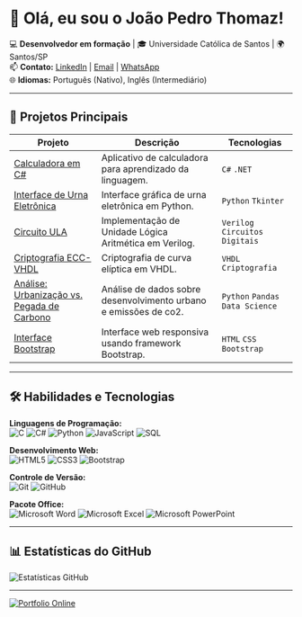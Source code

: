 # 👋 Olá, eu sou o João Pedro Thomaz!  

💻 **Desenvolvedor em formação** | 🎓 Universidade Católica de Santos | 🌍 Santos/SP  
📫 **Contato:** [LinkedIn](https://www.linkedin.com/in/jo%C3%A3o-thomaz-kairalla-b41864370) | [Email](mailto:joaopedrothomaz332@gmail.com) | [WhatsApp](https://wa.me/5513991964545)  
🌐 **Idiomas:** Português (Nativo), Inglês (Intermediário)  

---

## 🚀 **Projetos Principais**

| Projeto | Descrição | Tecnologias |
|---------|-----------|-------------|
| [Calculadora em C#](https://github.com/Thomaz332/Calculadora-em-C-Sharp) | Aplicativo de calculadora para aprendizado da linguagem. | `C#` `.NET` |
| [Interface de Urna Eletrônica](https://github.com/Thomaz332/Urna-Tkinter-Interface) | Interface gráfica de urna eletrônica em Python. | `Python` `Tkinter` |
| [Circuito ULA](https://github.com/Thomaz332/ULA_8-Bit) | Implementação de Unidade Lógica Aritmética em Verilog. | `Verilog` `Circuitos Digitais` |
| [Criptografia ECC-VHDL](https://github.com/Thomaz332/Cryptography-ECC---VHDL) | Criptografia de curva elíptica em VHDL. | `VHDL` `Criptografia` |
| [Análise: Urbanização vs. Pegada de Carbono](https://github.com/Thomaz332/Google-Colab-indice-de-urbaniza-o-vs.-Pegada-de-carbono-per-capita) | Análise de dados sobre desenvolvimento urbano e emissões de co2. | `Python` `Pandas` `Data Science` |
| [Interface Bootstrap](https://github.com/Thomaz332/Interface-Bootstrap) | Interface web responsiva usando framework Bootstrap. | `HTML` `CSS` `Bootstrap` |

---

## 🛠️ **Habilidades e Tecnologias**

**Linguagens de Programação:**  
![C](https://img.shields.io/badge/C-00599C?style=for-the-badge&logo=c&logoColor=white)
![C#](https://img.shields.io/badge/C%23-239120?style=for-the-badge&logo=c-sharp&logoColor=white)
![Python](https://img.shields.io/badge/Python-3776AB?style=for-the-badge&logo=python&logoColor=white)
![JavaScript](https://img.shields.io/badge/JavaScript-F7DF1E?style=for-the-badge&logo=javascript&logoColor=black)
![SQL](https://img.shields.io/badge/SQL-4479A1?style=for-the-badge&logo=mysql&logoColor=white)

**Desenvolvimento Web:**  
![HTML5](https://img.shields.io/badge/HTML5-E34F26?style=for-the-badge&logo=html5&logoColor=white)
![CSS3](https://img.shields.io/badge/CSS3-1572B6?style=for-the-badge&logo=css3&logoColor=white)
![Bootstrap](https://img.shields.io/badge/Bootstrap-7952B3?style=for-the-badge&logo=bootstrap&logoColor=white)

**Controle de Versão:**  
![Git](https://img.shields.io/badge/Git-F05032?style=for-the-badge&logo=git&logoColor=white)
![GitHub](https://img.shields.io/badge/GitHub-181717?style=for-the-badge&logo=github&logoColor=white)

**Pacote Office:**  
![Microsoft Word](https://img.shields.io/badge/Word-2B579A?style=for-the-badge&logo=microsoft-word&logoColor=white)
![Microsoft Excel](https://img.shields.io/badge/Excel-217346?style=for-the-badge&logo=microsoft-excel&logoColor=white)
![Microsoft PowerPoint](https://img.shields.io/badge/PowerPoint-B7472A?style=for-the-badge&logo=microsoft-powerpoint&logoColor=white)

---

## 📊 **Estatísticas do GitHub**

![Estatísticas GitHub](https://github-readme-stats.vercel.app/api?username=Thomaz332&show_icons=true&theme=dracula)

---
[![Portfolio Online](https://img.shields.io/badge/-Portfolio-4285F4?style=for-the-badge&logo=vercel&logoColor=white)](https://v0-portfolio-github-chi.vercel.app)
